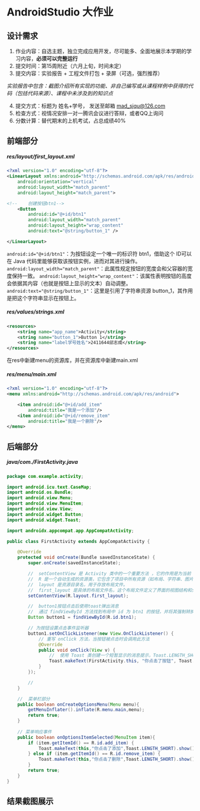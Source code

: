 # AndroidStudio 大作业

## 设计需求

1. 作业内容：自选主题，独立完成应用开发，尽可能多、全面地展示本学期的学习内容，**必须可以完整运行**
2. 提交时间：第15周附近（六月上旬，时间未定）
3. 提交内容：实验报告 + 工程文件打包 + 录屏（可选，强烈推荐）

 *实验报告中包含：截图介绍所有实现的功能、非自己编写或从课程样例中获得的代码（包括代码来源）、课程中未涉及到的知识点*

4. 提交方式：标题为 姓名+学号， 发送至邮箱 [mad_sjqu@126.com](mailto:mad_sjqu@126.com)
5. 检查方式：视情况安排一对一腾讯会议进行答辩，或者QQ上询问
6. 分数计算：替代期末的上机考试，占总成绩40%



## 前端部分

##### res/layout/first_layout.xml

```xml
<?xml version="1.0" encoding="utf-8"?>
<LinearLayout xmlns:android="http://schemas.android.com/apk/res/android"
    android:orientation="vertical"
    android:layout_width="match_parent"
    android:layout_height="match_parent">

<!--    创建按钮btn1-->
    <Button
        android:id="@+id/btn1"
        android:layout_width="match_parent"
        android:layout_height="wrap_content"
        android:text="@string/button_1" />

</LinearLayout>
```

`android:id="@+id/btn1"`：为按钮设定一个唯一的标识符 btn1，借助这个 ID可以在 Java 代码里能够获取该按钮实例，进而对其进行操作。
`android:layout_width="match_parent"`：此属性规定按钮的宽度会和父容器的宽度保持一致。
`android:layout_height="wrap_content"`：该属性表明按钮的高度会依据其内容（也就是按钮上显示的文本）自动调整。
`android:text="@string/button_1"`：这里是引用了字符串资源 button_1，其作用是把这个字符串显示在按钮上。

##### res/values/strings.xml

```xml
<resources>
    <string name="app_name">Activity</string>
    <string name="button_1">Button 1</string>
    <string name="label学号姓名">2411644邱志成</string>
</resources>
```



在res中新建menu的资源库，并在资源库中新建main.xml

##### **res/menu/main.xml**

```xml
<?xml version="1.0" encoding="utf-8"?>
<menu xmlns:android="http://schemas.android.com/apk/res/android">

    <item android:id="@+id/add_item"
        android:title="我是一个添加"/>
    <item android:id="@+id/remove_item"
        android:title="我是一个删除"/>
</menu>
```

## 后端部分

##### java/com./FirstActivity.java

```java
package com.example.activity;

import android.icu.text.CaseMap;
import android.os.Bundle;
import android.view.Menu;
import android.view.MenuItem;
import android.view.View;
import android.widget.Button;
import android.widget.Toast;

import androidx.appcompat.app.AppCompatActivity;

public class FirstActivity extends AppCompatActivity {

    @Override
    protected void onCreate(Bundle savedInstanceState) {
        super.onCreate(savedInstanceState);

        //  setContentView 是 Activity 类中的一个重要方法 ，它的作用是为当前 Activity 设置要显示的用户界面布局。
        //  R 是一个自动生成的资源类，它包含了项目中所有资源（如布局、字符串、图片等）的标识符。
        //  layout 是资源目录名，用于存放布局文件。
        //  first_layout 是具体的布局文件名，这个布局文件定义了界面的视图结构和外观。
        setContentView(R.layout.first_layout);

        //  button1按钮点击后使用toast弹出消息
        //  通过 findViewById 方法找到布局中 id 为 btn1 的按钮，并将其强制转换为 Button 类型
        Button button1 = findViewById(R.id.btn1);

        // 为按钮设置点击事件监听器
        button1.setOnClickListener(new View.OnClickListener() {
            // 重写 onClick 方法，当按钮被点击时会调用此方法
            @Override
            public void onClick(View v) {
                //  使用 Toast 类创建一个短暂显示的消息提示，Toast.LENGTH_SHORT 的显示时长约为 2 秒。
                Toast.makeText(FirstActivity.this, "你点击了按钮", Toast.LENGTH_SHORT).show();
            }
        });

        //
    }

    //	菜单栏部分
    public boolean onCreateOptionsMenu(Menu menu){
        getMenuInflater().inflate(R.menu.main,menu);
        return true;
    }
  
    // 菜单响应事件
    public boolean onOptionsItemSelected(MenuItem item){
        if (item.getItemId() == R.id.add_item) {
            Toast.makeText(this,"你点击了添加",Toast.LENGTH_SHORT).show();
        } else if (item.getItemId() == R.id.remove_item) {
            Toast.makeText(this,"你点击了删除",Toast.LENGTH_SHORT).show();
        }
        return true;
    }
}
```





## 结果截图展示



